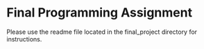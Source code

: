 

# Final Programming Assignment

Please use the readme file located in the final_project directory for instructions.
